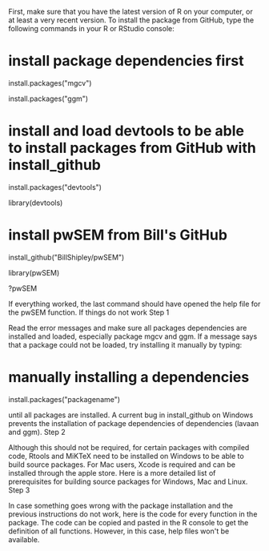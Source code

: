 First, make sure that you have the latest version of R on your computer, or at least a very recent version. To install the package from GitHub, type the following commands in your R or RStudio console:

# install package dependencies first
install.packages("mgcv")

install.packages("ggm")

# install and load devtools to be able to install packages from GitHub with install_github
install.packages("devtools")

library(devtools)

# install pwSEM from Bill's GitHub
install_github("BillShipley/pwSEM")

library(pwSEM)

?pwSEM

If everything worked, the last command should have opened the help file for the pwSEM function.
If things do not work
Step 1

Read the error messages and make sure all packages dependencies are installed and loaded, especially package mgcv and ggm. If a message says that a package could not be loaded, try installing it manually by typing:

# manually installing a dependencies
install.packages("packagename")

until all packages are installed. A current bug in install_github on Windows prevents the installation of package dependencies of dependencies (lavaan and ggm).
Step 2

Although this should not be required, for certain packages with compiled code, Rtools and MiKTeX need to be installed on Windows to be able to build source packages. For Mac users, Xcode is required and can be installed through the apple store. Here is a more detailed list of prerequisites for building source packages for Windows, Mac and Linux.
Step 3

In case something goes wrong with the package installation and the previous instructions do not work, here is the code for every function in the package. The code can be copied and pasted in the R console to get the definition of all functions. However, in this case, help files won't be available.

